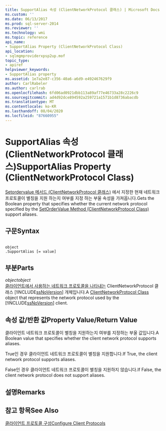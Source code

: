 ```yaml
---
title: SupportAlias 속성 (ClientNetworkProtocol 클래스) | Microsoft Docs
ms.custom: ''
ms.date: 06/13/2017
ms.prod: sql-server-2014
ms.reviewer: ''
ms.technology: wmi
ms.topic: reference
api_name:
- SupportAlias Property (ClientNetworkProtocol Class)
api_location:
- sqlmgmproviderxpsp2up.mof
topic_type:
- apiref
helpviewer_keywords:
- SupportAlias property
ms.assetid: 1e7a2e87-c356-40a6-a6d9-e492467629f9
author: CarlRabeler
ms.author: carlrab
ms.openlocfilehash: 6fd06ad0921dbb113a89af77e46733a28c2226c9
ms.sourcegitcommit: ad4d92dce894592a259721a1571b1d8736abacdb
ms.translationtype: MT
ms.contentlocale: ko-KR
ms.lasthandoff: 08/04/2020
ms.locfileid: "87660955"
---
```

# <a name="supportalias-property-clientnetworkprotocol-class"></a><span data-ttu-id="8a9ad-102">SupportAlias 속성(ClientNetworkProtocol 클래스)</span><span class="sxs-lookup"><span data-stu-id="8a9ad-102">SupportAlias Property (ClientNetworkProtocol Class)</span></span>
  <span data-ttu-id="8a9ad-103">[Setordervalue 메서드 (ClientNetworkProtocol 클래스)](clientnetworkprotocol-class.md) 에서 지정한 현재 네트워크 프로토콜이 별칭을 지원 하는지 여부를 지정 하는 부울 속성을 가져옵니다.</span><span class="sxs-lookup"><span data-stu-id="8a9ad-103">Gets the Boolean property that specifies whether the current network protocol specified by the [SetOrderValue Method (ClientNetworkProtocol Class)](clientnetworkprotocol-class.md) support aliases.</span></span>  
  
## <a name="syntax"></a><span data-ttu-id="8a9ad-104">구문</span><span class="sxs-lookup"><span data-stu-id="8a9ad-104">Syntax</span></span>  
  
```  
  
object  
.SupportAlias [= value]  
```  
  
## <a name="parts"></a><span data-ttu-id="8a9ad-105">부분</span><span class="sxs-lookup"><span data-stu-id="8a9ad-105">Parts</span></span>  
 <span data-ttu-id="8a9ad-106">*object*</span><span class="sxs-lookup"><span data-stu-id="8a9ad-106">*object*</span></span>  
 <span data-ttu-id="8a9ad-107">[클라이언트에서 사용하는 네트워크 프로토콜을 나타내는](clientnetworkprotocol-class.md) ClientNetworkProtocol 클래스 [!INCLUDE[ssNoVersion](../../../includes/ssnoversion-md.md)] 개체입니다.</span><span class="sxs-lookup"><span data-stu-id="8a9ad-107">A [ClientNetworkProtocol Class](clientnetworkprotocol-class.md) object that represents the network protocol used by the [!INCLUDE[ssNoVersion](../../../includes/ssnoversion-md.md)] client.</span></span>  
  
## <a name="property-valuereturn-value"></a><span data-ttu-id="8a9ad-108">속성 값/반환 값</span><span class="sxs-lookup"><span data-stu-id="8a9ad-108">Property Value/Return Value</span></span>  
 <span data-ttu-id="8a9ad-109">클라이언트 네트워크 프로토콜이 별칭을 지원하는지 여부를 지정하는 부울 값입니다.</span><span class="sxs-lookup"><span data-stu-id="8a9ad-109">A Boolean value that specifies whether the client network protocol supports aliases.</span></span>  
  
 <span data-ttu-id="8a9ad-110">True인 경우 클라이언트 네트워크 프로토콜이 별칭을 지원합니다.</span><span class="sxs-lookup"><span data-stu-id="8a9ad-110">If True, the client network protocol supports aliases.</span></span>  
  
 <span data-ttu-id="8a9ad-111">False인 경우 클라이언트 네트워크 프로토콜이 별칭을 지원하지 않습니다.</span><span class="sxs-lookup"><span data-stu-id="8a9ad-111">If False, the client network protocol does not support aliases.</span></span>  
  
## <a name="remarks"></a><span data-ttu-id="8a9ad-112">설명</span><span class="sxs-lookup"><span data-stu-id="8a9ad-112">Remarks</span></span>  
  
## <a name="see-also"></a><span data-ttu-id="8a9ad-113">참고 항목</span><span class="sxs-lookup"><span data-stu-id="8a9ad-113">See Also</span></span>  
 [<span data-ttu-id="8a9ad-114">클라이언트 프로토콜 구성</span><span class="sxs-lookup"><span data-stu-id="8a9ad-114">Configure Client Protocols</span></span>](https://technet.microsoft.com/library/ms181035.aspx)  
  
  
